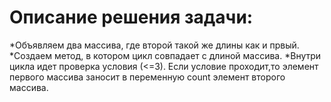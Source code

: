 # Описание решения задачи:
*Объявляем два массива, где второй такой же длины как и првый.
*Cоздаем метод, в котором цикл совпадает с длиной массива.
*Внутри цикла идет проверка условия (<=3). Если условие проходит,то элемент первого массива заносит в переменную count элемент второго массива.